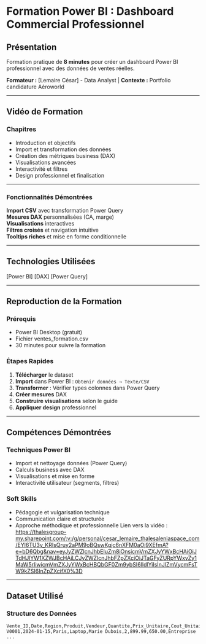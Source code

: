# Formation Power BI : Dashboard Commercial Professionnel



## Présentation

Formation pratique de **8 minutes** pour créer un dashboard Power BI professionnel avec des données de ventes réelles.

**Formateur :** [Lemaire César] - Data Analyst | **Contexte :** Portfolio candidature Aéroworld

---

##  Vidéo de Formation


### Chapitres
- Introduction et objectifs
- Import et transformation des données
- Création des métriques business (DAX)
- Visualisations avancées
- Interactivité et filtres
- Design professionnel et finalisation

---

### Fonctionnalités Démontrées
 **Import CSV** avec transformation Power Query  
 **Mesures DAX** personnalisées (CA, marge)  
 **Visualisations** interactives  
 **Filtres croisés** et navigation intuitive   
 **Tooltips riches** et mise en forme conditionnelle  

---

## Technologies Utilisées

[Power BI]
[DAX]
[Power Query]

---

## Reproduction de la Formation

### Prérequis
- Power BI Desktop (gratuit)
- Fichier ventes_formation.csv
- 30 minutes pour suivre la formation

### Étapes Rapides
1. **Télécharger** le dataset
2. **Import** dans Power BI : `Obtenir données → Texte/CSV`
3. **Transformer** : Vérifier types colonnes dans Power Query
4. **Créer mesures** DAX 
5. **Construire visualisations** selon le guide
6. **Appliquer design** professionnel

---

##  Compétences Démontrées

###  **Techniques Power BI**
- Import et nettoyage données (Power Query)
- Calculs business avec DAX
- Visualisations et mise en forme
- Interactivité utilisateur (segments, filtres)


### **Soft Skills**
- Pédagogie et vulgarisation technique
- Communication claire et structurée
- Approche méthodique et professionnelle
 Lien vers la vidéo : https://thalesgroup-my.sharepoint.com/:v:/g/personal/cesar_lemaire_thalesaleniaspace_com/EYl6TU3y_KRIsQruy2aPM9oBQswKgjc6nXFM0aOj9XEfmA?e=bD6Qbg&nav=eyJyZWZlcnJhbEluZm8iOnsicmVmZXJyYWxBcHAiOiJTdHJlYW1XZWJBcHAiLCJyZWZlcnJhbFZpZXciOiJTaGFyZURpYWxvZy1MaW5rIiwicmVmZXJyYWxBcHBQbGF0Zm9ybSI6IldlYiIsInJlZmVycmFsTW9kZSI6InZpZXcifX0%3D
---

## Dataset Utilisé

### Structure des Données
```csv
Vente_ID,Date,Region,Produit,Vendeur,Quantite,Prix_Unitaire,Cout_Unitaire,Type_Client
V0001,2024-01-15,Paris,Laptop,Marie Dubois,2,899.99,650.00,Entreprise
...

